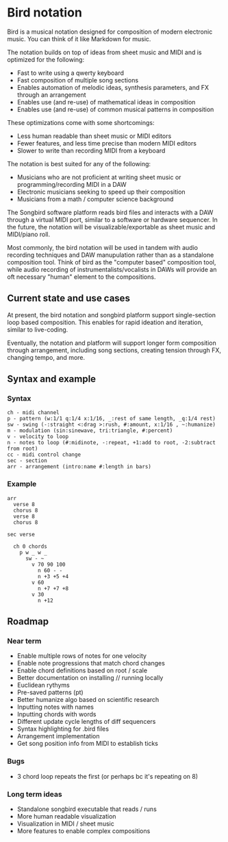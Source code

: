 # Bird notation 

Bird is a musical notation designed for composition of modern electronic music. You can think of it like Markdown for music.

The notation builds on top of ideas from sheet music and MIDI and is optimized for the following:
- Fast to write using a qwerty keyboard
- Fast composition of multiple song sections
- Enables automation of melodic ideas, synthesis parameters, and FX through an arrangement
- Enables use (and re-use) of mathematical ideas in composition
- Enables use (and re-use) of common musical patterns in composition

These optimizations come with some shortcomings:
- Less human readable than sheet music or MIDI editors
- Fewer features, and less time precise than modern MIDI editors
- Slower to write than recording MIDI from a keyboard

The notation is best suited for any of the following:
- Musicians who are not proficient at writing sheet music or programming/recording MIDI in a DAW
- Electronic musicians seeking to speed up their composition
- Musicians from a math / computer science background

The Songbird software platform reads bird files and interacts with a DAW through a virtual MIDI port, similar to a software or hardware sequencer. In the future, the notation will be visualizable/exportable as sheet music and MIDI/piano roll.

Most commonly, the bird notation will be used in tandem with audio recording techniques and DAW manupulation rather than as a standalone composition tool. Think of bird as the "computer based" composition tool, while audio recording of instrumentalists/vocalists in DAWs will provide an oft necessary "human" element to the compositions.

## Current state and use cases

At present, the bird notation and songbird platform support single-section loop based composition. This enables for rapid ideation and iteration, similar to live-coding.

Eventually, the notation and platform will support longer form composition through arrangement, including song sections, creating tension through FX, changing tempo, and more.

## Syntax and example

### Syntax

```
ch - midi channel
p - pattern (w:1/1 q:1/4 x:1/16, _:rest of same length, _q:1/4 rest)
sw - swing (-:straight <:drag >:rush, #:amount, x:1/16 , ~:humanize)
m - modulation (sin:sinewave, tri:triangle, #:percent)
v - velocity to loop
n - notes to loop (#:midinote, -:repeat, +1:add to root, -2:subtract from root)
cc - midi control change
sec - section 
arr - arrangement (intro:name #:length in bars)
```

### Example

```
arr
  verse 8
  chorus 8
  verse 8
  chorus 8

sec verse

  ch 0 chords
    p w _ w _
      sw - ~
        v 70 90 100
          n 60 - -
          n +3 +5 +4
        v 60
          n +7 +7 +8
        v 30
          n +12
```

## Roadmap

### Near term
- Enable multiple rows of notes for one velocity
- Enable note progressions that match chord changes
- Enable chord definitions based on root / scale
- Better documentation on installing // running locally
- Euclidean rythyms
- Pre-saved patterns (pt)
- Better humanize algo based on scientific research
- Inputting notes with names
- Inputting chords with words
- Different update cycle lengths of diff sequencers
- Syntax highlighting for .bird files
- Arrangement implementation
- Get song position info from MIDI to establish ticks

### Bugs
- 3 chord loop repeats the first (or perhaps bc it's repeating on 8)

### Long term ideas
- Standalone songbird executable that reads / runs
- More human readable visualization
- Visualization in MIDI / sheet music
- More features to enable complex compositions

